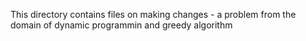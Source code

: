 This directory contains files on making changes - a problem from the domain of dynamic programmin and greedy algorithm
